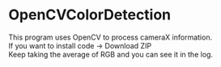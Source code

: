 # OpenCVColorDetection
This program uses OpenCV to process cameraX information.  
If you want to install  code → Download ZIP  
Keep taking the average of RGB and you can see it in the log.
